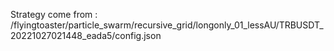 Strategy come from : /flyingtoaster/particle_swarm/recursive_grid/longonly_01_lessAU/TRBUSDT_20221027021448_eada5/config.json